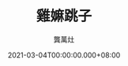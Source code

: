---
issue: 418
title: 雞嫲跳子
author: 龔萬灶
language: 四縣
date: 2021-03-04T00:00:00.000+08:00
topic: 懷舊
difficulty: 2
wikidata: Q131449221
wikidata_link: https://www.wikidata.org/wiki/Q131449221
---